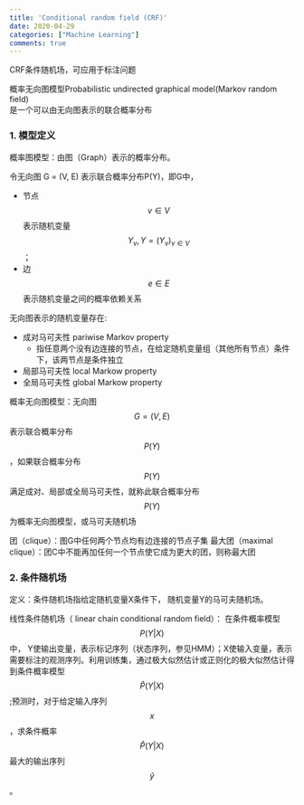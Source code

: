 ```yaml
---
title: 'Conditional random field (CRF)'
date: 2020-04-29
categories: ["Machine Learning"]
comments: true
---
```


CRF条件随机场，可应用于标注问题

概率无向图模型Probabilistic undirected graphical model(Markov random field)  
是一个可以由无向图表示的联合概率分布
### 1. 模型定义
概率图模型：由图（Graph）表示的概率分布。

令无向图 G = (V, E) 表示联合概率分布P(Y)，即G中，
  - 节点$$v \in V$$ 表示随机变量$$Y_{v}, Y=\left(Y_{v}\right)_{v \in V}$$；
  - 边$$e \in E$$表示随机变量之间的概率依赖关系

无向图表示的随机变量存在:
  - 成对马可夫性 pariwise Markov property
      - 指任意两个没有边连接的节点，在给定随机变量组（其他所有节点）条件下，该两节点是条件独立
  - 局部马可夫性 local Markow property
  - 全局马可夫性 global Markow property

概率无向图模型：无向图 $$G = (V, E)$$ 表示联合概率分布 $$P(Y)$$，如果联合概率分布 $$P(Y)$$ 满足成对、局部或全局马可夫性，就称此联合概率分布 $$P(Y)$$ 为概率无向图模型，或马可夫随机场

团（clique）：图G中任何两个节点均有边连接的节点子集
最大团（maximal clique）：团C中不能再加任何一个节点使它成为更大的团，则称最大团

### 2. 条件随机场

定义：条件随机场指给定随机变量X条件下， 随机变量Y的马可夫随机场。

线性条件随机场（ linear chain conditional random field）：
在条件概率模型$$P(Y| X)$$中， Y使输出变量，表示标记序列（状态序列，参见HMM）；X使输入变量，表示需要标注的观测序列。利用训练集，通过极大似然估计或正则化的极大似然估计得到条件概率模型$$\hat{P}(Y|X)$$;预测时，对于给定输入序列$$x$$，求条件概率$$\hat{P}(Y|X)$$最大的输出序列$$\hat{y}$$。